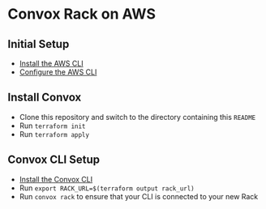 # Convox Rack on AWS

## Initial Setup

- [Install the AWS CLI](https://docs.aws.amazon.com/cli/latest/userguide/cli-chap-install.html)
- [Configure the AWS CLI](https://docs.aws.amazon.com/cli/latest/userguide/cli-chap-configure.html)

## Install Convox

- Clone this repository and switch to the directory containing this `README`
- Run `terraform init`
- Run `terraform apply`

## Convox CLI Setup

- [Install the Convox CLI](https://docs.convox.com/introduction/installation)
- Run `export RACK_URL=$(terraform output rack_url)`
- Run `convox rack` to ensure that your CLI is connected to your new Rack